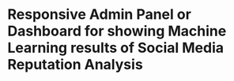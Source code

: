 # Responsive Admin Panel or Dashboard for showing Machine Learning results of Social Media Reputation Analysis